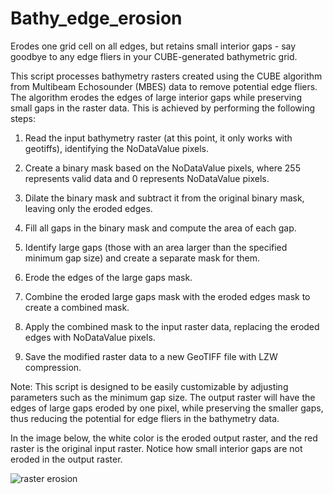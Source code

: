 # Bathy_edge_erosion
Erodes one grid cell on all edges, but retains small interior gaps - say goodbye to any edge fliers in your CUBE-generated bathymetric grid. 

This script processes bathymetry rasters created using the CUBE algorithm from Multibeam Echosounder (MBES) data to remove potential edge fliers. The algorithm erodes the edges of large interior gaps while preserving small gaps in the raster data. This is achieved by performing the following steps:

1. Read the input bathymetry raster (at this point, it only works with geotiffs), identifying the NoDataValue pixels.

2. Create a binary mask based on the NoDataValue pixels, where 255 represents valid data and 0 represents NoDataValue pixels.

3. Dilate the binary mask and subtract it from the original binary mask, leaving only the eroded edges.

4. Fill all gaps in the binary mask and compute the area of each gap.

5. Identify large gaps (those with an area larger than the specified minimum gap size) and create a separate mask for them.

6. Erode the edges of the large gaps mask.

7. Combine the eroded large gaps mask with the eroded edges mask to create a combined mask.

8. Apply the combined mask to the input raster data, replacing the eroded edges with NoDataValue pixels.

9. Save the modified raster data to a new GeoTIFF file with LZW compression.

Note: This script is designed to be easily customizable by adjusting parameters such as the minimum gap size. The output raster will have the edges of large gaps eroded by one pixel, while preserving the smaller gaps, thus reducing the potential for edge fliers in the bathymetry data.

In the image below, the white color is the eroded output raster, and the red raster is the original input raster. Notice how small interior gaps are not eroded in the output raster.

![raster erosion](https://user-images.githubusercontent.com/76973843/227607674-3b667641-2c5a-4adf-8c07-d16e6b72affa.jpg)
